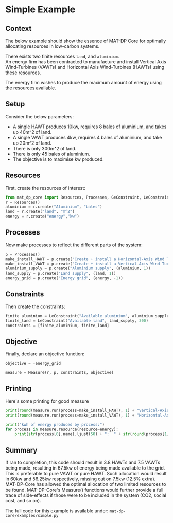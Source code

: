 # **Simple Example**

## **Context**

The below example should show the essence of MAT-DP Core for optimally allocating resources in low-carbon systems.

There exists two finite resources `land`, and `aluminium`.  
An energy firm has been contracted to manufacture and install Vertical Axis Wind-Turbines (VAWTs) and Horizontal Axis Wind-Turbines (HAWTs) using these resources.

The energy firm wishes to produce the maximum amount of energy using the resources available.


## **Setup**

Consider the below parameters:

* A single HAWT produces 10kw, requires 8 bales of aluminium, and takes up 40m^2 of land.
* A single VAWT produces 4kw, requires 4 bales of aluminium, and take up 20m^2 of land.
* There is  only 300m^2 of land.
* There is only 45 bales of aluminium.
* The objective is to maximise kw produced.

## **Resources**

First, create the resources of interest:

```py
from mat_dp_core import Resources, Processes, GeConstraint, LeConstraint, Measure
r = Resources()
aluminium = r.create("Aluminium", "bales")
land = r.create("land", "m^2")
energy = r.create("energy","kw")
```

## **Processes**

Now make processes to reflect the different parts of the system:

```py
p = Processes()
make_install_HAWT = p.create("Create + install a Horizontal-Axis Wind Turbine", (aluminium, -8), (land, -40), (energy, 10))
make_install_VAWT = p.create("Create + install a Vertical-Axis Wind Turbine", (aluminium, -2), (land, -20), (energy, 4))
aluminium_supply = p.create("Aluminium supply", (aluminium, 1))
land_supply = p.create("Land supply", (land, 1))
energy_grid = p.create("Energy grid", (energy, -1))
```

## **Constraints**

Then create the constraints:

```py
finite_aluminium = LeConstraint("Available aluminium", aluminium_supply, 45)
finite_land = LeConstraint("Available land", land_supply, 300)
constraints = [finite_aluminium, finite_land]
```

## **Objective**

Finally, declare an objective function:

```py
objective = -energy_grid

measure = Measure(r, p, constraints, objective)
```

## **Printing**

Here's some printing for good measure

```py
print(round(measure.run(process=make_install_HAWT), 1) + "Vertical-Axis Turbines")
print(round(measure.run(process=make_install_VAWT), 1) + "Horizontal-Axis Turbines")

print("kwh of energy produced by process:")
for process in measure.resource(resource=energy):
    print(str(process[0].name).ljust(50) + ":  " + str(round(process[1], 1)))
```

## **Summary**

If ran to completion, this code should result in 3.8 HAWTs and 7.5 VAWTs being made, resulting in 67.5kw of energy being made available to the grid.  
This is preferable to pure VAWT or pure HAWT. Such allocation would result in 60kw and 56.25kw respectively, missing out on 7.5kw (12.5% extra). MAT-DP-Core has allowed the optimal allocation of two limited resources to be found. MAT-DP-Core's Measure() functions would further provide a full trace of side-effects if those were to be included in the system (CO2, social cost, and so on).

The full code for this example is available under: `mat-dp-core/examples/simple.py`